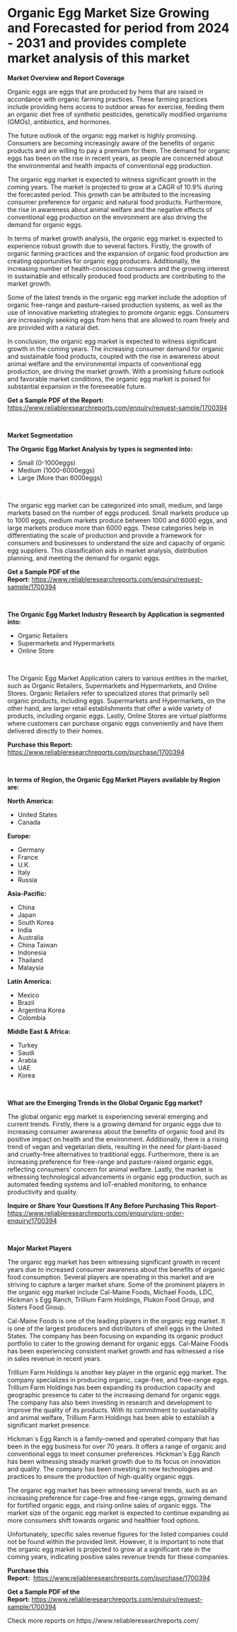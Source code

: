 <p><h1>Organic Egg Market Size Growing and Forecasted for period from 2024 - 2031 and provides complete market analysis of this market</h1></p><p><strong>Market Overview and Report Coverage</strong></p>
<p><p>Organic eggs are eggs that are produced by hens that are raised in accordance with organic farming practices. These farming practices include providing hens access to outdoor areas for exercise, feeding them an organic diet free of synthetic pesticides, genetically modified organisms (GMOs), antibiotics, and hormones.</p><p>The future outlook of the organic egg market is highly promising. Consumers are becoming increasingly aware of the benefits of organic products and are willing to pay a premium for them. The demand for organic eggs has been on the rise in recent years, as people are concerned about the environmental and health impacts of conventional egg production.</p><p>The organic egg market is expected to witness significant growth in the coming years. The market is projected to grow at a CAGR of 10.9% during the forecasted period. This growth can be attributed to the increasing consumer preference for organic and natural food products. Furthermore, the rise in awareness about animal welfare and the negative effects of conventional egg production on the environment are also driving the demand for organic eggs.</p><p>In terms of market growth analysis, the organic egg market is expected to experience robust growth due to several factors. Firstly, the growth of organic farming practices and the expansion of organic food production are creating opportunities for organic egg producers. Additionally, the increasing number of health-conscious consumers and the growing interest in sustainable and ethically produced food products are contributing to the market growth.</p><p>Some of the latest trends in the organic egg market include the adoption of organic free-range and pasture-raised production systems, as well as the use of innovative marketing strategies to promote organic eggs. Consumers are increasingly seeking eggs from hens that are allowed to roam freely and are provided with a natural diet.</p><p>In conclusion, the organic egg market is expected to witness significant growth in the coming years. The increasing consumer demand for organic and sustainable food products, coupled with the rise in awareness about animal welfare and the environmental impacts of conventional egg production, are driving the market growth. With a promising future outlook and favorable market conditions, the organic egg market is poised for substantial expansion in the foreseeable future.</p></p>
<p><strong>Get a Sample PDF of the Report:</strong> <a href="https://www.reliableresearchreports.com/enquiry/request-sample/1700394">https://www.reliableresearchreports.com/enquiry/request-sample/1700394</a></p>
<p>&nbsp;</p>
<p><strong>Market Segmentation</strong></p>
<p><strong>The Organic Egg Market Analysis by types is segmented into:</strong></p>
<p><ul><li>Small (0-1000eggs)</li><li>Medium (1000-6000eggs)</li><li>Large (More than 6000eggs)</li></ul></p>
<p>&nbsp;</p>
<p><p>The organic egg market can be categorized into small, medium, and large markets based on the number of eggs produced. Small markets produce up to 1000 eggs, medium markets produce between 1000 and 6000 eggs, and large markets produce more than 6000 eggs. These categories help in differentiating the scale of production and provide a framework for consumers and businesses to understand the size and capacity of organic egg suppliers. This classification aids in market analysis, distribution planning, and meeting the demand for organic eggs.</p></p>
<p><strong>Get a Sample PDF of the Report:</strong>&nbsp;<a href="https://www.reliableresearchreports.com/enquiry/request-sample/1700394">https://www.reliableresearchreports.com/enquiry/request-sample/1700394</a></p>
<p>&nbsp;</p>
<p><strong>The Organic Egg Market Industry Research by Application is segmented into:</strong></p>
<p><ul><li>Organic Retailers</li><li>Supermarkets and Hypermarkets</li><li>Online Store</li></ul></p>
<p>&nbsp;</p>
<p><p>The Organic Egg Market Application caters to various entities in the market, such as Organic Retailers, Supermarkets and Hypermarkets, and Online Stores. Organic Retailers refer to specialized stores that primarily sell organic products, including eggs. Supermarkets and Hypermarkets, on the other hand, are larger retail establishments that offer a wide variety of products, including organic eggs. Lastly, Online Stores are virtual platforms where customers can purchase organic eggs conveniently and have them delivered directly to their homes.</p></p>
<p><strong>Purchase this Report:</strong>&nbsp; <a href="https://www.reliableresearchreports.com/purchase/1700394">https://www.reliableresearchreports.com/purchase/1700394</a></p>
<p>&nbsp;</p>
<p><strong>In terms of Region, the Organic Egg Market Players available by Region are:</strong></p>
<p>
    <p> <strong> North America: </strong>
        <ul>
            <li>United States</li>
            <li>Canada</li>
        </ul>
        </p> 
    <p> <strong> Europe: </strong>
        <ul>
            <li>Germany</li>
            <li>France</li>
            <li>U.K.</li>
            <li>Italy</li>
            <li>Russia</li>
        </ul>
        </p> 
    <p> <strong> Asia-Pacific: </strong>
        <ul>
            <li>China</li>
            <li>Japan</li>
            <li>South Korea</li>
            <li>India</li>
            <li>Australia</li>
            <li>China Taiwan</li>
            <li>Indonesia</li>
            <li>Thailand</li>
            <li>Malaysia</li>
        </ul>
        </p> 
    <p> <strong> Latin America: </strong>
        <ul>
            <li>Mexico</li>
            <li>Brazil</li>
            <li>Argentina Korea</li>
            <li>Colombia</li>
        </ul>
        </p> 
    <p> <strong> Middle East & Africa: </strong>
        <ul>
            <li>Turkey</li>
            <li>Saudi</li>
            <li>Arabia</li>
            <li>UAE</li>
            <li>Korea</li>
        </ul>
    </p>
    </p>
<p>&nbsp;</p>
<p><strong>What are the Emerging Trends in the Global Organic Egg market?</strong></p>
<p><p>The global organic egg market is experiencing several emerging and current trends. Firstly, there is a growing demand for organic eggs due to increasing consumer awareness about the benefits of organic food and its positive impact on health and the environment. Additionally, there is a rising trend of vegan and vegetarian diets, resulting in the need for plant-based and cruelty-free alternatives to traditional eggs. Furthermore, there is an increasing preference for free-range and pasture-raised organic eggs, reflecting consumers' concern for animal welfare. Lastly, the market is witnessing technological advancements in organic egg production, such as automated feeding systems and IoT-enabled monitoring, to enhance productivity and quality.</p></p>
<p><strong>Inquire or Share Your Questions If Any Before Purchasing This Report</strong>- <a href="https://www.reliableresearchreports.com/enquiry/pre-order-enquiry/1700394">https://www.reliableresearchreports.com/enquiry/pre-order-enquiry/1700394</a></p>
<p>&nbsp;</p>
<p><strong>Major Market Players</strong></p>
<p><p>The organic egg market has been witnessing significant growth in recent years due to increased consumer awareness about the benefits of organic food consumption. Several players are operating in this market and are striving to capture a larger market share. Some of the prominent players in the organic egg market include Cal-Maine Foods, Michael Foods, LDC, Hickman`s Egg Ranch, Trillium Farm Holdings, Plukon Food Group, and Sisters Food Group.</p><p>Cal-Maine Foods is one of the leading players in the organic egg market. It is one of the largest producers and distributors of shell eggs in the United States. The company has been focusing on expanding its organic product portfolio to cater to the growing demand for organic eggs. Cal-Maine Foods has been experiencing consistent market growth and has witnessed a rise in sales revenue in recent years.</p><p>Trillium Farm Holdings is another key player in the organic egg market. The company specializes in producing organic, cage-free, and free-range eggs. Trillium Farm Holdings has been expanding its production capacity and geographic presence to cater to the increasing demand for organic eggs. The company has also been investing in research and development to improve the quality of its products. With its commitment to sustainability and animal welfare, Trillium Farm Holdings has been able to establish a significant market presence.</p><p>Hickman`s Egg Ranch is a family-owned and operated company that has been in the egg business for over 70 years. It offers a range of organic and conventional eggs to meet consumer preferences. Hickman's Egg Ranch has been witnessing steady market growth due to its focus on innovation and quality. The company has been investing in new technologies and practices to ensure the production of high-quality organic eggs.</p><p>The organic egg market has been witnessing several trends, such as an increasing preference for cage-free and free-range eggs, growing demand for fortified organic eggs, and rising online sales of organic eggs. The market size of the organic egg market is expected to continue expanding as more consumers shift towards organic and healthier food options.</p><p>Unfortunately, specific sales revenue figures for the listed companies could not be found within the provided limit. However, it is important to note that the organic egg market is projected to grow at a significant rate in the coming years, indicating positive sales revenue trends for these companies.</p></p>
<p><strong>Purchase this Report:</strong>&nbsp;&nbsp;<a href="https://www.reliableresearchreports.com/purchase/1700394">https://www.reliableresearchreports.com/purchase/1700394</a></p>
<p></p>
<p><strong>Get a Sample PDF of the Report:</strong>&nbsp;<a href="https://www.reliableresearchreports.com/enquiry/request-sample/1700394">https://www.reliableresearchreports.com/enquiry/request-sample/1700394</a></p>
<p>Check more reports on https://www.reliableresearchreports.com/</p>